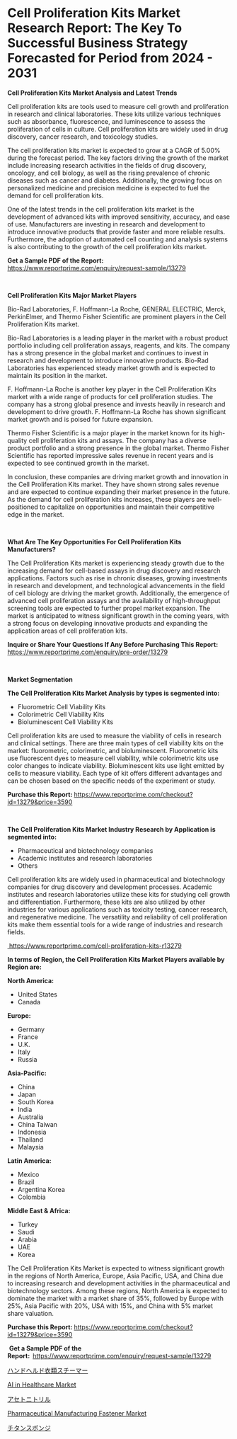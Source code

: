 <p><h1>Cell Proliferation Kits Market Research Report: The Key To Successful Business Strategy Forecasted for Period from 2024 - 2031</h1></p><p><strong>Cell Proliferation Kits Market Analysis and Latest Trends</strong></p>
<p><p>Cell proliferation kits are tools used to measure cell growth and proliferation in research and clinical laboratories. These kits utilize various techniques such as absorbance, fluorescence, and luminescence to assess the proliferation of cells in culture. Cell proliferation kits are widely used in drug discovery, cancer research, and toxicology studies.</p><p>The cell proliferation kits market is expected to grow at a CAGR of 5.00% during the forecast period. The key factors driving the growth of the market include increasing research activities in the fields of drug discovery, oncology, and cell biology, as well as the rising prevalence of chronic diseases such as cancer and diabetes. Additionally, the growing focus on personalized medicine and precision medicine is expected to fuel the demand for cell proliferation kits.</p><p>One of the latest trends in the cell proliferation kits market is the development of advanced kits with improved sensitivity, accuracy, and ease of use. Manufacturers are investing in research and development to introduce innovative products that provide faster and more reliable results. Furthermore, the adoption of automated cell counting and analysis systems is also contributing to the growth of the cell proliferation kits market.</p></p>
<p><strong>Get a Sample PDF of the Report:&nbsp;</strong> <a href="https://www.reportprime.com/enquiry/request-sample/13279">https://www.reportprime.com/enquiry/request-sample/13279</a></p>
<p>&nbsp;</p>
<p><strong>Cell Proliferation Kits Major Market Players</strong></p>
<p><p>Bio-Rad Laboratories, F. Hoffmann-La Roche, GENERAL ELECTRIC, Merck, PerkinElmer, and Thermo Fisher Scientific are prominent players in the Cell Proliferation Kits market.</p><p>Bio-Rad Laboratories is a leading player in the market with a robust product portfolio including cell proliferation assays, reagents, and kits. The company has a strong presence in the global market and continues to invest in research and development to introduce innovative products. Bio-Rad Laboratories has experienced steady market growth and is expected to maintain its position in the market.</p><p>F. Hoffmann-La Roche is another key player in the Cell Proliferation Kits market with a wide range of products for cell proliferation studies. The company has a strong global presence and invests heavily in research and development to drive growth. F. Hoffmann-La Roche has shown significant market growth and is poised for future expansion.</p><p>Thermo Fisher Scientific is a major player in the market known for its high-quality cell proliferation kits and assays. The company has a diverse product portfolio and a strong presence in the global market. Thermo Fisher Scientific has reported impressive sales revenue in recent years and is expected to see continued growth in the market.</p><p>In conclusion, these companies are driving market growth and innovation in the Cell Proliferation Kits market. They have shown strong sales revenue and are expected to continue expanding their market presence in the future. As the demand for cell proliferation kits increases, these players are well-positioned to capitalize on opportunities and maintain their competitive edge in the market.</p></p>
<p>&nbsp;</p>
<p><strong>What Are The Key Opportunities For Cell Proliferation Kits Manufacturers?</strong></p>
<p><p>The Cell Proliferation Kits market is experiencing steady growth due to the increasing demand for cell-based assays in drug discovery and research applications. Factors such as rise in chronic diseases, growing investments in research and development, and technological advancements in the field of cell biology are driving the market growth. Additionally, the emergence of advanced cell proliferation assays and the availability of high-throughput screening tools are expected to further propel market expansion. The market is anticipated to witness significant growth in the coming years, with a strong focus on developing innovative products and expanding the application areas of cell proliferation kits.</p></p>
<p><strong>Inquire or Share Your Questions If Any Before Purchasing This Report:</strong> <a href="https://www.reportprime.com/enquiry/pre-order/13279">https://www.reportprime.com/enquiry/pre-order/13279</a></p>
<p>&nbsp;</p>
<p><strong>Market Segmentation</strong></p>
<p><strong>The Cell Proliferation Kits Market Analysis by types is segmented into:</strong></p>
<p><ul><li>Fluorometric Cell Viability Kits</li><li>Colorimetric Cell Viability Kits</li><li>Bioluminescent Cell Viability Kits</li></ul></p>
<p><p>Cell proliferation kits are used to measure the viability of cells in research and clinical settings. There are three main types of cell viability kits on the market: fluorometric, colorimetric, and bioluminescent. Fluorometric kits use fluorescent dyes to measure cell viability, while colorimetric kits use color changes to indicate viability. Bioluminescent kits use light emitted by cells to measure viability. Each type of kit offers different advantages and can be chosen based on the specific needs of the experiment or study.</p></p>
<p><strong>Purchase this Report:&nbsp;</strong><a href="https://www.reportprime.com/checkout?id=13279&price=3590">https://www.reportprime.com/checkout?id=13279&price=3590</a></p>
<p>&nbsp;</p>
<p><strong>The Cell Proliferation Kits Market Industry Research by Application is segmented into:</strong></p>
<p><ul><li>Pharmaceutical and biotechnology companies</li><li>Academic institutes and research laboratories</li><li>Others</li></ul></p>
<p><p>Cell proliferation kits are widely used in pharmaceutical and biotechnology companies for drug discovery and development processes. Academic institutes and research laboratories utilize these kits for studying cell growth and differentiation. Furthermore, these kits are also utilized by other industries for various applications such as toxicity testing, cancer research, and regenerative medicine. The versatility and reliability of cell proliferation kits make them essential tools for a wide range of industries and research fields.</p></p>
<p><a href="https://www.reportprime.com/cell-proliferation-kits-r13279">&nbsp;https://www.reportprime.com/cell-proliferation-kits-r13279</a></p>
<p><strong>In terms of Region, the Cell Proliferation Kits Market Players available by Region are:</strong></p>
<p>
    <p> <strong> North America: </strong>
        <ul>
            <li>United States</li>
            <li>Canada</li>
        </ul>
        </p> 
    <p> <strong> Europe: </strong>
        <ul>
            <li>Germany</li>
            <li>France</li>
            <li>U.K.</li>
            <li>Italy</li>
            <li>Russia</li>
        </ul>
        </p> 
    <p> <strong> Asia-Pacific: </strong>
        <ul>
            <li>China</li>
            <li>Japan</li>
            <li>South Korea</li>
            <li>India</li>
            <li>Australia</li>
            <li>China Taiwan</li>
            <li>Indonesia</li>
            <li>Thailand</li>
            <li>Malaysia</li>
        </ul>
        </p> 
    <p> <strong> Latin America: </strong>
        <ul>
            <li>Mexico</li>
            <li>Brazil</li>
            <li>Argentina Korea</li>
            <li>Colombia</li>
        </ul>
        </p> 
    <p> <strong> Middle East & Africa: </strong>
        <ul>
            <li>Turkey</li>
            <li>Saudi</li>
            <li>Arabia</li>
            <li>UAE</li>
            <li>Korea</li>
        </ul>
    </p>
    </p>
<p><p>The Cell Proliferation Kits Market is expected to witness significant growth in the regions of North America, Europe, Asia Pacific, USA, and China due to increasing research and development activities in the pharmaceutical and biotechnology sectors. Among these regions, North America is expected to dominate the market with a market share of 35%, followed by Europe with 25%, Asia Pacific with 20%, USA with 15%, and China with 5% market share valuation.</p></p>
<p><strong>Purchase this Report: </strong><a href="https://www.reportprime.com/checkout?id=13279&price=3590">https://www.reportprime.com/checkout?id=13279&price=3590</a></p>
<p>&nbsp;<strong>Get a Sample PDF of the Report:&nbsp;&nbsp;</strong><a href="https://www.reportprime.com/enquiry/request-sample/13279">https://www.reportprime.com/enquiry/request-sample/13279</a></p>
<p><strong></strong></p>
<p><p><a href="https://medium.com/@arimuller2009/%E6%89%8B%E6%8C%81%E3%81%A1%E8%A1%A3%E9%A1%9E%E3%82%B9%E3%83%81%E3%83%BC%E3%83%9E%E3%83%BC%E5%B8%82%E5%A0%B4%E3%81%AE%E8%A6%8F%E6%A8%A1%E3%81%A8%E5%B8%82%E5%A0%B4%E3%83%88%E3%83%AC%E3%83%B3%E3%83%89-%E5%AE%8C%E5%85%A8%E3%81%AA%E6%A5%AD%E7%95%8C%E6%A6%82%E8%A6%81-2024%E5%B9%B4%E3%81%8B%E3%82%892031%E5%B9%B4-0dab8d71996d">ハンドヘルド衣類スチーマー</a></p><p><a href="https://github.com/HenrietteMills1/Market-Research-Report-List-1/blob/main/ai-in-healthcare-market.md">AI in Healthcare Market</a></p><p><a href="https://github.com/DanykaKilback/Market-Research-Report-List-1/blob/main/727957380103.md">アセトニトリル</a></p><p><a href="https://github.com/marthawweekle/Market-Research-Report-List-1/blob/main/pharmaceutical-manufacturing-fastener-market.md">Pharmaceutical Manufacturing Fastener Market</a></p><p><a href="https://github.com/GiovaniLeannon/Market-Research-Report-List-1/blob/main/430085380102.md">チタンスポンジ</a></p></p>